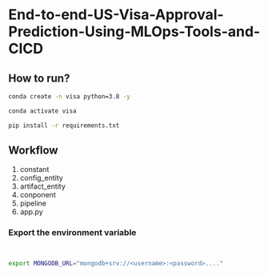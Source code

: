 # End-to-end-US-Visa-Approval-Prediction-Using-MLOps-Tools-and-CICD


## How to run?

```bash
conda create -n visa python=3.8 -y
```

```bash
conda activate visa
```

```bash
pip install -r requirements.txt
```

## Workflow

1. constant
2. config_entity
3. artifact_entity
4. conponent
5. pipeline
6. app.py


### Export the  environment variable
```bash


export MONGODB_URL="mongodb+srv://<username>:<password>...."

```